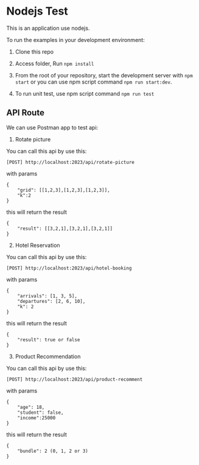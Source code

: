 # Nodejs Test

This is an application use nodejs.

To run the examples in your development environment:

1. Clone this repo

2. Access folder, Run `npm install`

3. From the root of your repository, start the development server with
   `npm start` or you can use npm script command `npm run start:dev`.

4. To run unit test, use npm script command `npm run test`

## API Route

We can use Postman app to test api: 

1. Rotate picture

You can call this api by use this: 

```
[POST] http://localhost:2023/api/rotate-picture
```

with params

```
{
	"grid": [[1,2,3],[1,2,3],[1,2,3]],
	"k":2
}
```

this will return the result 

```
{
    "result": [[3,2,1],[3,2,1],[3,2,1]]
}
```

2. Hotel Reservation

You can call this api by use this: 

```
[POST] http://localhost:2023/api/hotel-booking
```

with params

```
{
	"arrivals": [1, 3, 5],
	"departures": [2, 6, 10],
	"k": 2
}
```

this will return the result 

```
{
    "result": true or false
}
```

3. Product Recommendation

You can call this api by use this: 

```
[POST] http://localhost:2023/api/product-recomment
```

with params

```
{
	"age": 18,
	"student": false,
	"income":25000
}
```

this will return the result 

```
{
    "bundle": 2 (0, 1, 2 or 3)
}
```
